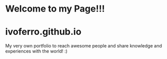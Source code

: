 # Welcome to my Page!!!
# ivoferro.github.io

My very own portfolio to reach awesome people and share knowledge and experiences with the world! :)
